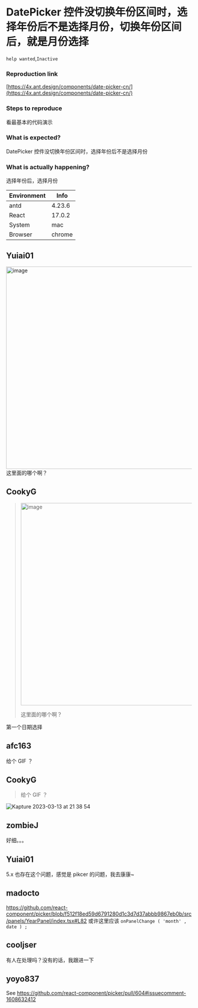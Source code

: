 # DatePicker 控件没切换年份区间时，选择年份后不是选择月份，切换年份区间后，就是月份选择

`help wanted`,`Inactive`

### Reproduction link

[https://4x.ant.design/components/date-picker-cn/](https://4x.ant.design/components/date-picker-cn/)

### Steps to reproduce

看最基本的代码演示

### What is expected?

DatePicker 控件没切换年份区间时，选择年份后不是选择月份

### What is actually happening?

选择年份后，选择月份

| Environment | Info   |
| ----------- | ------ |
| antd        | 4.23.6 |
| React       | 17.0.2 |
| System      | mac    |
| Browser     | chrome |

<!-- generated by ant-design-issue-helper. DO NOT REMOVE -->

## Yuiai01

  <img width="547" alt="image" src="https://user-images.githubusercontent.com/112228030/224678226-7968f1e4-a676-46e9-b7c3-300a5c08ffd0.png">
这里面的哪个啊？

## CookyG

> <img alt="image" width="547" src="https://user-images.githubusercontent.com/112228030/224678226-7968f1e4-a676-46e9-b7c3-300a5c08ffd0.png">
>
> 这里面的哪个啊？

第一个日期选择

## afc163

给个 GIF ？

## CookyG

> 给个 GIF ？

![Kapture 2023-03-13 at 21 38 54](https://user-images.githubusercontent.com/20312873/224718664-dd109149-8077-4153-ab8f-1d320b41ac26.gif)

## zombieJ

好细。。。

## Yuiai01

5.x 也存在这个问题，感觉是 pikcer 的问题，我去康康~

## madocto

https://github.com/react-component/picker/blob/f512f18ed59d6791280d1c3d7d37abbb9867eb0b/src/panels/YearPanel/index.tsx#L82
或许这里应该 `onPanelChange ( 'month' ,  date ) ;`

## cooljser

有人在处理吗？没有的话，我跟进一下

## yoyo837

See https://github.com/react-component/picker/pull/604#issuecomment-1608632412

